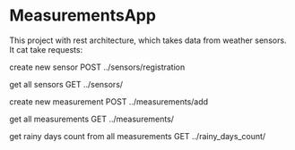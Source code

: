 # MeasurementsApp
This project with rest architecture, which takes data from weather sensors.
It cat take requests:

create new sensor
POST ../sensors/registration

get all sensors
GET ../sensors/

create new measurement
POST ../measurements/add

get all measurements
GET ../measurements/

get rainy days count from all measurements
GET ../rainy_days_count/
